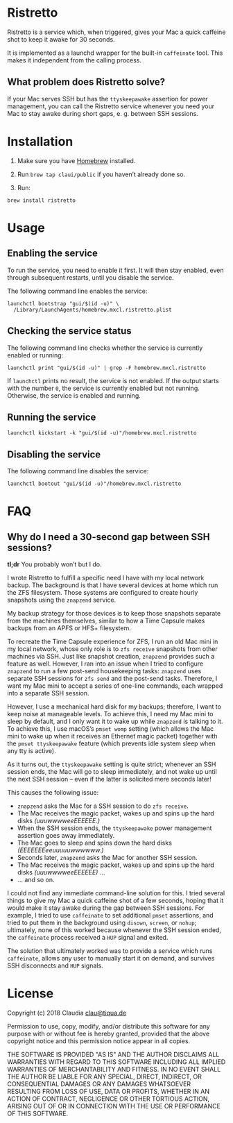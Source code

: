 # Ristretto

Ristretto is a service which, when triggered, gives your Mac a quick caffeine shot to keep it awake for 30 seconds.

It is implemented as a launchd wrapper for the built-in `caffeinate` tool. This makes it independent from the calling process.

## What problem does Ristretto solve?

If your Mac serves SSH but has the `ttyskeepawake` assertion for power management, you can call the Ristretto service whenever you need your Mac to stay awake during short gaps, e. g. between SSH sessions.


# Installation

1. Make sure you have [Homebrew](https://brew.sh) installed.

2. Run `brew tap claui/public` if you haven’t already done so.

3. Run:

```
brew install ristretto
```


# Usage

## Enabling the service

To run the service, you need to enable it first. It will then stay enabled, even through subsequent restarts, until you disable the service.

The following command line enables the service:

```
launchctl bootstrap "gui/$(id -u)" \
  /Library/LaunchAgents/homebrew.mxcl.ristretto.plist
```

## Checking the service status

The following command line checks whether the service is currently enabled or running:

```
launchctl print "gui/$(id -u)" | grep -F homebrew.mxcl.ristretto
```

If `launchctl` prints no result, the service is not enabled. If the output starts with the number `0`, the service is currently enabled but not running. Otherwise, the service is enabled and running.

## Running the service

```
launchctl kickstart -k "gui/$(id -u)"/homebrew.mxcl.ristretto
```

## Disabling the service

The following command line disables the service:

```
launchctl bootout "gui/$(id -u)"/homebrew.mxcl.ristretto
```


# FAQ

## Why do I need a 30-second gap between SSH sessions?

**tl;dr** You probably won’t but I do.

I wrote Ristretto to fulfill a specific need I have with my local network backup. The background is that I have several devices at home which run the ZFS filesystem. Those systems are configured to create hourly snapshots using the `znapzend` service.

My backup strategy for those devices is to keep those snapshots separate from the machines themselves, similar to how a Time Capsule makes backups from an APFS or HFS+ filesystem.

To recreate the Time Capsule experience for ZFS, I run an old Mac mini in my local network, whose only role is to `zfs receive` snapshots from other machines via SSH. Just like snapshot creation, `znapzend` provides such a feature as well. However, I ran into an issue when I tried to configure `znapzend` to run a few post-send housekeeping tasks: `znapzend` uses separate SSH sessions for `zfs send` and the post-send tasks. Therefore, I want my Mac mini to accept a series of one-line commands, each wrapped into a separate SSH session.

However, I use a mechanical hard disk for my backups; therefore, I want to keep noise at manageable levels. To achieve this, I need my Mac mini to sleep by default, and I only want it to wake up while `znapzend` is talking to it. To achieve this, I use macOS’s `pmset womp` setting (which allows the Mac mini to wake up when it receives an Ethernet magic packet) together with the `pmset ttyskeepawake` feature (which prevents idle system sleep when any tty is active).

As it turns out, the `ttyskeepawake` setting is quite strict; whenever an SSH session ends, the Mac will go to sleep immediately, and not wake up until the next SSH session – even if the latter is solicited mere seconds later!

This causes the following issue:

- `znapzend` asks the Mac for a SSH session to do `zfs receive`.
- The Mac receives the magic packet, wakes up and spins up the hard disks _(uuuwwwweeEEEEEE.)_
- When the SSH session ends, the `ttyskeepawake` power management assertion goes away immediately.
- The Mac goes to sleep and spins down the hard disks _(EEEEEEEeeuuuuuwwwwww.)_
- Seconds later, `znapzend` asks the Mac for another SSH session.
- The Mac receives the magic packet, wakes up and spins up the hard disks _(uuuwwwweeEEEEEE)_ …
- … and so on.

I could not find any immediate command-line solution for this. I tried several things to give my Mac a quick caffeine shot of a few seconds, hoping that it would make it stay awake during the gap between SSH sessions. For example, I tried to use `caffeinate` to set additional `pmset` assertions, and tried to put them in the background using `disown`, `screen`, or `nohup`; ultimately, none of this worked because whenever the SSH session ended, the `caffeinate` process received a `HUP` signal and exited.

The solution that ultimately worked was to provide a service which runs `caffeinate`, allows any user to manually start it on demand, and survives SSH disconnects and `HUP` signals.


# License

Copyright (c) 2018 Claudia <clau@tiqua.de>

Permission to use, copy, modify, and/or distribute this software for
any purpose with or without fee is hereby granted, provided that the
above copyright notice and this permission notice appear in all
copies.

THE SOFTWARE IS PROVIDED "AS IS" AND THE AUTHOR DISCLAIMS ALL
WARRANTIES WITH REGARD TO THIS SOFTWARE INCLUDING ALL IMPLIED
WARRANTIES OF MERCHANTABILITY AND FITNESS. IN NO EVENT SHALL THE
AUTHOR BE LIABLE FOR ANY SPECIAL, DIRECT, INDIRECT, OR CONSEQUENTIAL
DAMAGES OR ANY DAMAGES WHATSOEVER RESULTING FROM LOSS OF USE, DATA OR
PROFITS, WHETHER IN AN ACTION OF CONTRACT, NEGLIGENCE OR OTHER
TORTIOUS ACTION, ARISING OUT OF OR IN CONNECTION WITH THE USE OR
PERFORMANCE OF THIS SOFTWARE.
